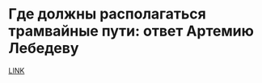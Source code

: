 # Где должны располагаться трамвайные пути: ответ Артемию Лебедеву



[LINK](https://varlamov.ru/1471695.html)
